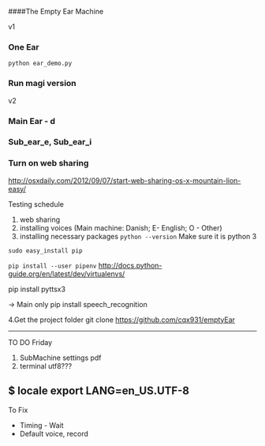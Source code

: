 ####The Empty Ear Machine

v1
### One Ear
`python ear_demo.py`
### Run magi version


v2
### Main Ear - d
### Sub_ear_e, Sub_ear_i

### Turn on web sharing
http://osxdaily.com/2012/09/07/start-web-sharing-os-x-mountain-lion-easy/

Testing schedule
1. web sharing
2. installing voices
(Main machine: Danish; E- English; O - Other)
3. installing necessary packages
`python --version`
Make sure it is python 3

`sudo easy_install pip`

`pip install --user pipenv`
http://docs.python-guide.org/en/latest/dev/virtualenvs/

pip install pyttsx3

-> Main only
pip install speech_recognition

4.Get the project folder
git clone https://github.com/cqx931/emptyEar

-----------------------
TO DO Friday
1. SubMachine settings pdf
2. terminal utf8???

$ locale
export LANG=en_US.UTF-8 
-------------------

To Fix
- Timing - Wait
- Default voice, record
